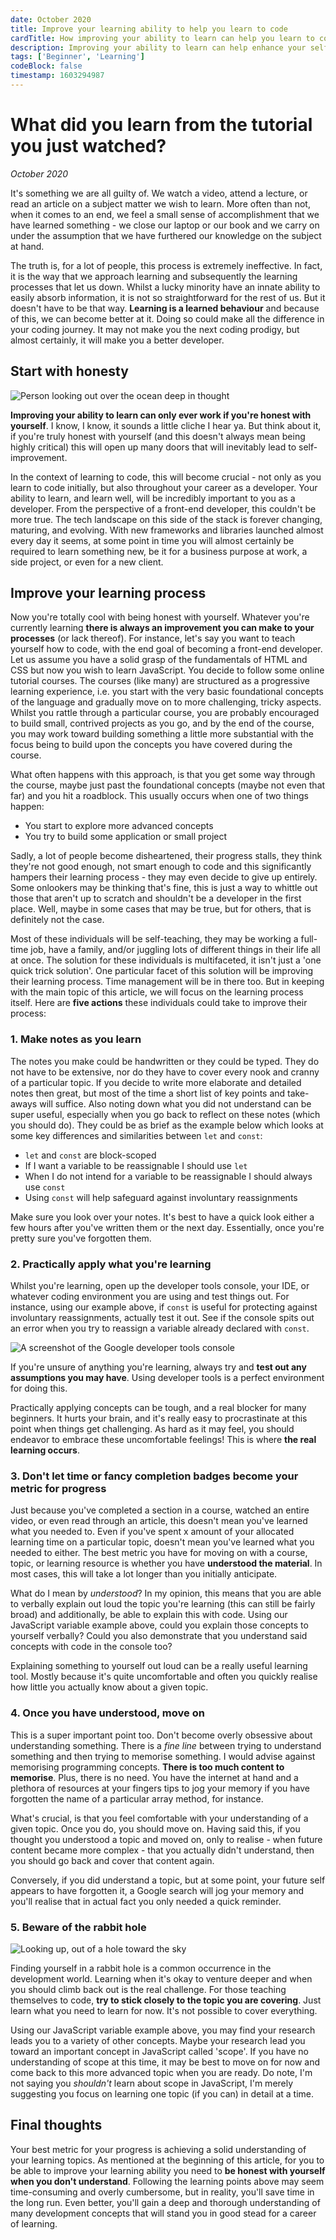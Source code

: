```yaml
---
date: October 2020
title: Improve your learning ability to help you learn to code
cardTitle: How improving your ability to learn can help you learn to code
description: Improving your ability to learn can help enhance your self-teaching processes. Utilising these 5 tips will prepare you well for a career of learning.
tags: ['Beginner', 'Learning']
codeBlock: false
timestamp: 1603294987
---
```


# What did you learn from the tutorial you just watched?
*October 2020*

It's something we are all guilty of. We watch a video, attend a lecture, or read an article on a subject matter we wish to learn. More often than not, when it comes to an end, we feel a small sense of accomplishment that we have learned something - we close our laptop or our book and we carry on under the assumption that we have furthered our knowledge on the subject at hand. 

The truth is, for a lot of people, this process is extremely ineffective. In fact, it is the way that we approach learning and subsequently the learning processes that let us down. Whilst a lucky minority have an innate ability to easily absorb information, it is not so straightforward for the rest of us. But it doesn't have to be that way. **Learning is a learned behaviour** and because of this, we can become better at it. Doing so could make all the difference in your coding journey. It may not make you the next coding prodigy, but almost certainly, it will make you a better developer.

## Start with honesty

![Person looking out over the ocean deep in thought](/images/blog/honesty.jpg)

**Improving your ability to learn can only ever work if you're honest with yourself**. I know, I know, it sounds a little cliche I hear ya. But think about it, if you're truly honest with yourself (and this doesn't always mean being highly critical) this will open up many doors that will inevitably lead to self-improvement.

In the context of learning to code, this will become crucial - not only as you learn to code initially, but also throughout your career as a developer. Your ability to learn, and learn well, will be incredibly important to you as a developer. From the perspective of a front-end developer, this couldn't be more true. The tech landscape on this side of the stack is forever changing, maturing, and evolving. With new frameworks and libraries launched almost every day it seems, at some point in time you will almost certainly be required to learn something new, be it for a business purpose at work, a side project, or even for a new client.

## Improve your learning process

Now you're totally cool with being honest with yourself. Whatever you're currently learning **there is always an improvement you can make to your processes** (or lack thereof). For instance, let's say you want to teach yourself how to code, with the end goal of becoming a front-end developer. Let us assume you have a solid grasp of the fundamentals of HTML and CSS but now you wish to learn JavaScript. You decide to follow some online tutorial courses. The courses (like many) are structured as a progressive learning experience, i.e. you start with the very basic foundational concepts of the language and gradually move on to more challenging, tricky aspects. Whilst you rattle through a particular course, you are probably encouraged to build small, contrived projects as you go, and by the end of the course, you may work toward building something a little more substantial with the focus being to build upon the concepts you have covered during the course.

What often happens with this approach, is that you get some way through the course, maybe just past the foundational concepts (maybe not even that far) and you hit a roadblock. This usually occurs when one of two things happen:

* You start to explore more advanced concepts
* You try to build some application or small project

Sadly, a lot of people become disheartened, their progress stalls, they think they're not good enough, not smart enough to code and this significantly hampers their learning process - they may even decide to give up entirely. Some onlookers may be thinking that's fine, this is just a way to whittle out those that aren't up to scratch and shouldn't be a developer in the first place. Well, maybe in some cases that may be true, but for others, that is definitely not the case. 

Most of these individuals will be self-teaching, they may be working a full-time job, have a family, and/or juggling lots of different things in their life all at once. The solution for these individuals is multifaceted, it isn't just a 'one quick trick solution'. One particular facet of this solution will be improving their learning process. Time management will be in there too. But in keeping with the main topic of this article, we will focus on the learning process itself. Here are **five actions** these individuals could take to improve their process:

### 1. Make notes as you learn

The notes you make could be handwritten or they could be typed. They do not have to be extensive, nor do they have to cover every nook and cranny of a particular topic. If you decide to write more elaborate and detailed notes then great, but most of the time a short list of key points and take-aways will suffice. Also noting down what you did not understand can be super useful, especially when you go back to reflect on these notes (which you should do). They could be as brief as the example below which looks at some key differences and similarities between `let` and `const`:

* `let` and `const` are block-scoped
* If I want a variable to be reassignable I should use `let`
* When I do not intend for a variable to be reassignable I should always use `const`
* Using `const` will help safeguard against involuntary reassignments

Make sure you look over your notes. It's best to have a quick look either a few hours after you've written them or the next day. Essentially, once you're pretty sure you've forgotten them.

### 2. Practically apply what you're learning

Whilst you're learning, open up the developer tools console, your IDE, or whatever coding environment you are using and test things out. For instance, using our example above, if `const` is useful for protecting against involuntary reassignments, actually test it out. See if the console spits out an error when you try to reassign a variable already declared with `const`.

![A screenshot of the Google developer tools console](/images/blog/blog-console-const.png)

If you're unsure of anything you're learning, always try and **test out any assumptions you may have**. Using developer tools is a perfect environment for doing this.

Practically applying concepts can be tough, and a real blocker for many beginners. It hurts your brain, and it's really easy to procrastinate at this point when things get challenging. As hard as it may feel, you should endeavor to embrace these uncomfortable feelings! This is where **the real learning occurs**.

### 3. Don't let time or fancy completion badges become your metric for progress

Just because you've completed a section in a course, watched an entire video, or even read through an article, this doesn't mean you've learned what you needed to. Even if you've spent x amount of your allocated learning time on a particular topic, doesn't mean you've learned what you needed to either. The best metric you have for moving on with a course, topic, or learning resource is whether you have **understood the material**. In most cases, this will take a lot longer than you initially anticipate.

What do I mean by *understood*? In my opinion, this means that you are able to verbally explain out loud the topic you're learning (this can still be fairly broad) and additionally, be able to explain this with code. Using our JavaScript variable example above, could you explain those concepts to yourself verbally? Could you also demonstrate that you understand said concepts with code in the console too?

Explaining something to yourself out loud can be a really useful learning tool. Mostly because it's quite uncomfortable and often you quickly realise how little you actually know about a given topic.

### 4. Once you have understood, move on

This is a super important point too. Don't become overly obsessive about understanding something. There is a *fine line* between trying to understand something and then trying to memorise something. I would advise against memorising programming concepts. **There is too much content to memorise**. Plus, there is no need. You have the internet at hand and a plethora of resources at your fingers tips to jog your memory if you have forgotten the name of a particular array method, for instance.

What's crucial, is that you feel comfortable with your understanding of a given topic. Once you do, you should move on. Having said this, if you thought you understood a topic and moved on, only to realise - when future content became more complex - that you actually didn't understand, then you should go back and cover that content again. 

Conversely, if you did understand a topic, but at some point, your future self appears to have forgotten it, a Google search will jog your memory and you'll realise that in actual fact you only needed a quick reminder.

### 5. Beware of the rabbit hole

![Looking up, out of a hole toward the sky](/images/blog/hole.jpg)

Finding yourself in a rabbit hole is a common occurrence in the development world. Learning when it's okay to venture deeper and when you should climb back out is the real challenge. For those teaching themselves to code, **try to stick closely to the topic you are covering**. Just learn what you need to learn for now. It's not possible to cover everything.

Using our JavaScript variable example above, you may find your research leads you to a variety of other concepts. Maybe your research lead you toward an important concept in JavaScript called 'scope'. If you have no understanding of scope at this time, it may be best to move on for now and come back to this more advanced topic when you are ready. Do note, I'm not saying you *shouldn't* learn about scope in JavaScript, I'm merely suggesting you focus on learning one topic (if you can) in detail at a time.

## Final thoughts

Your best metric for your progress is achieving a solid understanding of your learning topics. As mentioned at the beginning of this article, for you to be able to improve your learning ability you need to **be honest with yourself when you don't understand**. Following the learning points above may seem time-consuming and overly cumbersome, but in reality, you'll save time in the long run. Even better, you'll gain a deep and thorough understanding of many development concepts that will stand you in good stead for a career of learning.
